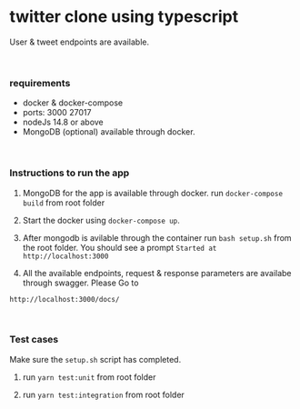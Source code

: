 # twitter clone using typescript

User & tweet endpoints are available.

<br>

### requirements

- docker & docker-compose
- ports: 3000 27017
- nodeJs 14.8 or above
- MongoDB (optional) available through docker.

<br>

### Instructions to run the app

1. MongoDB for the app is available through docker. run `docker-compose build` from root folder

2. Start the docker using `docker-compose up`.

3. After mongodb is avilable through the container run `bash setup.sh` from the root folder.
   You should see a prompt `Started at http://localhost:3000`

4. All the available endpoints, request & response parameters are availabe through swagger. Please Go to

```
http://localhost:3000/docs/
```

<br>

### Test cases

Make sure the `setup.sh` script has completed.

1. run `yarn test:unit` from root folder

1. run `yarn test:integration` from root folder
